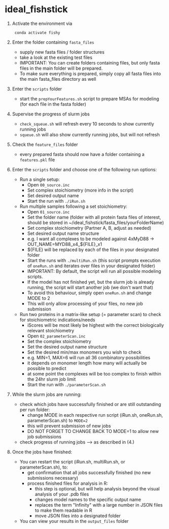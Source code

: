 # ideal_fishstick

1. Activate the environment via 

        conda activate fishy

2. Enter the folder containing `fasta_files`
    - supply new fasta files / folder structures
    - take a look at the existing test files
    - IMPORTANT: You can create folders containing files, but only fasta files in the main folder will be prepared.
    - To make sure everything is prepared, simply copy all fasta files into the main fasta_files directory as well

3. Enter the `scripts` folder
    - start the `prepYourFeatures.sh` script to prepare MSAs for modeling (for each file in the fasta folder)

4. Supervise the progress of slurm jobs
    - `check_squeue.sh` will refresh every 10 seconds to show currently running jobs
    - `squeue.sh` will also show currently running jobs, but will not refresh

5. Check the `feature_files` folder
    - every prepared fasta should now have a folder containing a `features.pkl` file

6. Enter the `scripts` folder and choose one of the following run options:
    - Run a single setup:
        - Open `00_source.inc`
        - Set complex stoichiometry (more info in the script)
        - Set desired output name
        - Start the run with `./iRun.sh`
    - Run multiple samples following a set stoichiometry:
        - Open `01_source.inc`
        - Set the folder name (folder with all protein fasta files of interest, should be stored in ~/ideal_fishstick/fasta_files/yourFolderName)
        - Set complex stoichiometry (Partner A, B, adjust as needed)
        - Set desired output name structure
        - e.g. I want all complexes to be modeled against 4xMyD88 -> OUT_NAME=MYD88_x4_${FILE}_x1
        - ${FILE} will be replaced by each of the files in your designated folder
        - Start the runs with `./multiRun.sh` (this script prompts execution of `oneRun.sh` and iterates over files in your designated folder)
        - IMPORTANT: By default, the script will run all possible modeling scripts.
        - If the model has not finished yet, but the slurm job is already running, the script will start another job (we don't want that)
        - To avoid this behaviour, simply open `oneRun.sh` and change MODE to 2
        - This will only allow processing of your files, no new job submission
    - Run two proteins in a matrix-like setup (= parameter scan) to check for stoichiometric indications/needs
        - iScores will be most likely be highest with the correct biologically relevant stoichiometry
        - Open `02_parameterScan.inc`
        - Set the complex stoichiometry
        - Set the desired output name structure
        - Set the desired min/max monomers you wish to check
        - e.g. MIN=1, MAX=6 will run all 36 combinatory possibilities
        - it depends on monomer length how many will actually be possible to predict
        - at some point the complexes will be too complex to finish within the 24hr slurm job limit
        - Start the run with `./parameterScan.sh`

7. While the slurm jobs are running:
    - check which jobs have successfully finished or are still outstanding per run folder:
        - change MODE in each respective run script (iRun.sh, oneRun.sh, parameterScan.sh) to `MODE=2`
        - this will prevent submission of new jobs
        - DO NOT FORGET TO CHANGE BACK TO MODE=1 to allow new job submissions
    - check progress of running jobs --> as described in (4.)

8. Once the jobs have finished:
    - You can restart the script (iRun.sh, multiRun.sh, or parameterScan.sh), to:
        - get confirmation that all jobs successfully finished (no new submissions necessary)
        - process finished files for analysis in R:
            - this step is optional, but will help analysis beyond the visual analysis of your .pdb files
            - changes model names to the specific output name
            - replaces the term "Infinity" with a large number in JSON files to make them readable in R
            - move JSON files into a designated folder
    - You can view your results in the `output_files` folder
